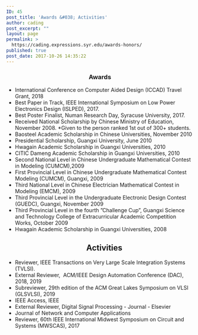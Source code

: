 ```yaml
---
ID: 45
post_title: 'Awards &#038; Activities'
author: cading
post_excerpt: ""
layout: page
permalink: >
  https://cading.expressions.syr.edu/awards-honors/
published: true
post_date: 2017-10-26 14:35:22
---
```

<h3 style="text-align: center;">Awards</h3>
<ul>
 	<li>International Conference on Computer Aided Design (ICCAD) Travel Grant, 2018</li>
 	<li>Best Paper in Track, IEEE International Symposium on Low Power Electronics Design (ISLPED), 2017.</li>
 	<li>Best Poster Finalist, Numan Research Day, Syracuse University, 2017.</li>
 	<li>Received National Scholarship by Chinese Ministry of Education, November 2008. *Given to the person ranked 1st out of 300+ students.</li>
 	<li>Baosteel Academic Scholarship in Chinese Universities, November 2010</li>
 	<li>Presidential Scholarship, Guangxi University, June 2010</li>
 	<li>Hwagain Academic Scholarship in Guangxi Universities, 2010</li>
 	<li>CITIC Dameng Academic Scholarship in Guangxi Universities, 2010</li>
 	<li>Second National Level in Chinese Undergraduate Mathematical Contest in Modeling (CUMCM),2009</li>
 	<li>First Provincial Level in Chinese Undergraduate Mathematical Contest Modeling (CUMCM), Guangxi, 2009</li>
 	<li>Third National Level in Chinese Electrician Mathematical Contest in Modeling (EMCM), 2009</li>
 	<li>Third Provincial Level in the Undergraduate Electronic Design Contest (GUEDC), Guangxi, November 2009</li>
 	<li>Third Provincial Level in the fourth ”Challenge Cup”, Guangxi Science and Technology College of Extracurricular Academic Competition Works, October 2009</li>
 	<li>Hwagain Academic Scholarship in Guangxi Universities, 2008
<h2 style="text-align: center;">Activities</h2>
</li>
 	<li>Reviewer, IEEE Transactions on Very Large Scale Integration Systems (TVLSI).</li>
 	<li>External Reviewer,  ACM/IEEE Design Automation Conference (DAC), 2018, 2019</li>
 	<li>Subreviewer, 29th edition of the ACM Great Lakes Symposium on VLSI (GLSVLSI), 2019</li>
 	<li>IEEE Access, IEEE</li>
 	<li>External Reviewer, Digital Signal Processing - Journal - Elsevier</li>
 	<li>Journal of Network and Computer Applications</li>
 	<li>Reviewer, 60th IEEE International Midwest Symposium on Circuit and Systems (MWSCAS), 2017</li>
</ul>
<audio style="display: none;" controls="controls"></audio>